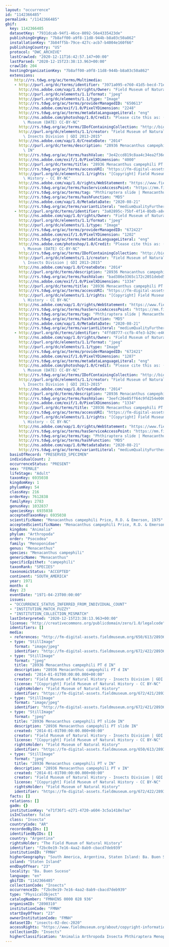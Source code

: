 ```yaml
---
layout: "occurrence"
id: "1142366485"
permalink: "/1142366485"
gbif:
  key: 1142366485
  datasetKey: "7931dcab-94f1-46ce-8092-56e4335423de"
  publishingOrgKey: "7b8aff00-a9f8-11d8-944b-b8a03c50a862"
  installationKey: "3b84ff5b-79ce-427c-acb7-b4004e160f66"
  publishingCountry: "US"
  protocol: "DWC_ARCHIVE"
  lastCrawled: "2020-12-11T16:42:57.147+00:00"
  lastParsed: "2020-12-15T23:38:13.963+00:00"
  crawlId: 204
  hostingOrganizationKey: "7b8aff00-a9f8-11d8-944b-b8a03c50a862"
  extensions:
    http://rs.tdwg.org/ac/terms/Multimedia:
    - http://purl.org/dc/terms/identifier: "3971a095-e760-41d5-becd-71e6eff5c0f0"
      http://ns.adobe.com/xap/1.0/rights/Owner: "Field Museum of Natural History"
      http://purl.org/dc/elements/1.1/format: "jpeg"
      http://purl.org/dc/elements/1.1/type: "Image"
      http://rs.tdwg.org/ac/terms/providerManagedID: "650613"
      http://ns.adobe.com/exif/1.0/PixelYDimension: "2248"
      http://rs.tdwg.org/ac/terms/metadataLanguageLiteral: "eng"
      http://ns.adobe.com/photoshop/1.0/Credit: "Please cite this as: (c) The Field\
        \ Museum (DATE) CC-BY-NC"
      http://rs.tdwg.org/ac/terms/IDofContainingCollection: "http://biocol.org/urn:lsid:biocol.org:col:34795"
      http://purl.org/dc/elements/1.1/creator: "Field Museum of Natural History -\
        \ Insects Division | GDI 2013-2015"
      http://ns.adobe.com/xap/1.0/CreateDate: "2014"
      http://purl.org/dc/terms/description: "28936 Menacanthus campephili PT slide\
        \ IN"
      http://rs.tdwg.org/ac/terms/hashValue: "3e42ccd819c8aa4c34ea2f36d5194e61"
      http://ns.adobe.com/exif/1.0/PixelXDimension: "4000"
      http://purl.org/dc/terms/title: "28936 Menacanthus campephili PT slide IN"
      http://rs.tdwg.org/ac/terms/accessURI: "https://fm-digital-assets.fieldmuseum.org/650/613/28936_Menacanthus_campephili_PT_slide_IN.JPG"
      http://purl.org/dc/elements/1.1/rights: "[Copyright] Field Museum of Natural\
        \ History - CC BY-NC"
      http://ns.adobe.com/xap/1.0/rights/WebStatement: "https://www.fieldmuseum.org/field-museum-natural-history-conditions-and-suggested-norms-use-collections"
      http://rs.tdwg.org/ac/terms/hasServiceAccessPoint: "https://mm.fieldmuseum.org/3971a095-e760-41d5-becd-71e6eff5c0f0"
      http://rs.tdwg.org/ac/terms/tag: "Phthiraptera slide | Menacanthus"
      http://rs.tdwg.org/ac/terms/hashFunction: "MD5"
      http://ns.adobe.com/xap/1.0/MetadataDate: "2020-08-21"
      http://rs.tdwg.org/ac/terms/variantLiteral: "mediumQualityFurtherInformationURL"
    - http://purl.org/dc/terms/identifier: "3a02895c-75bf-4f14-8bdb-a8cff4772c57"
      http://ns.adobe.com/xap/1.0/rights/Owner: "Field Museum of Natural History"
      http://purl.org/dc/elements/1.1/format: "jpeg"
      http://purl.org/dc/elements/1.1/type: "Image"
      http://rs.tdwg.org/ac/terms/providerManagedID: "672422"
      http://ns.adobe.com/exif/1.0/PixelYDimension: "1202"
      http://rs.tdwg.org/ac/terms/metadataLanguageLiteral: "eng"
      http://ns.adobe.com/photoshop/1.0/Credit: "Please cite this as: (c) The Field\
        \ Museum (DATE) CC-BY-NC"
      http://rs.tdwg.org/ac/terms/IDofContainingCollection: "http://biocol.org/urn:lsid:biocol.org:col:34795"
      http://purl.org/dc/elements/1.1/creator: "Field Museum of Natural History -\
        \ Insects Division | GDI 2013-2015"
      http://ns.adobe.com/xap/1.0/CreateDate: "2014"
      http://purl.org/dc/terms/description: "28936 Menacanthus campephili PT v IN"
      http://rs.tdwg.org/ac/terms/hashValue: "bad386e3365c172c2051debd5a4f6bfa"
      http://ns.adobe.com/exif/1.0/PixelXDimension: "1334"
      http://purl.org/dc/terms/title: "28936 Menacanthus campephili PT v IN"
      http://rs.tdwg.org/ac/terms/accessURI: "https://fm-digital-assets.fieldmuseum.org/672/422/28936_Menacanthus_campephili_PT_v_IN.jpg"
      http://purl.org/dc/elements/1.1/rights: "[Copyright] Field Museum of Natural\
        \ History - CC BY-NC"
      http://ns.adobe.com/xap/1.0/rights/WebStatement: "https://www.fieldmuseum.org/field-museum-natural-history-conditions-and-suggested-norms-use-collections"
      http://rs.tdwg.org/ac/terms/hasServiceAccessPoint: "https://mm.fieldmuseum.org/3a02895c-75bf-4f14-8bdb-a8cff4772c57"
      http://rs.tdwg.org/ac/terms/tag: "Phthiraptera slide | Menacanthus"
      http://rs.tdwg.org/ac/terms/hashFunction: "MD5"
      http://ns.adobe.com/xap/1.0/MetadataDate: "2020-08-21"
      http://rs.tdwg.org/ac/terms/variantLiteral: "mediumQualityFurtherInformationURL"
    - http://purl.org/dc/terms/identifier: "4ffd8777-ccfb-4fe3-b29c-e46b3e99a10f"
      http://ns.adobe.com/xap/1.0/rights/Owner: "Field Museum of Natural History"
      http://purl.org/dc/elements/1.1/format: "jpeg"
      http://purl.org/dc/elements/1.1/type: "Image"
      http://rs.tdwg.org/ac/terms/providerManagedID: "672421"
      http://ns.adobe.com/exif/1.0/PixelYDimension: "1287"
      http://rs.tdwg.org/ac/terms/metadataLanguageLiteral: "eng"
      http://ns.adobe.com/photoshop/1.0/Credit: "Please cite this as: (c) The Field\
        \ Museum (DATE) CC-BY-NC"
      http://rs.tdwg.org/ac/terms/IDofContainingCollection: "http://biocol.org/urn:lsid:biocol.org:col:34795"
      http://purl.org/dc/elements/1.1/creator: "Field Museum of Natural History -\
        \ Insects Division | GDI 2013-2015"
      http://ns.adobe.com/xap/1.0/CreateDate: "2014"
      http://purl.org/dc/terms/description: "28936 Menacanthus campephili PT d IN"
      http://rs.tdwg.org/ac/terms/hashValue: "3eefc26e85ff64c9fd254e0005993a78"
      http://ns.adobe.com/exif/1.0/PixelXDimension: "1334"
      http://purl.org/dc/terms/title: "28936 Menacanthus campephili PT d IN"
      http://rs.tdwg.org/ac/terms/accessURI: "https://fm-digital-assets.fieldmuseum.org/672/421/28936_Menacanthus_campephili_PT_d_IN.jpg"
      http://purl.org/dc/elements/1.1/rights: "[Copyright] Field Museum of Natural\
        \ History - CC BY-NC"
      http://ns.adobe.com/xap/1.0/rights/WebStatement: "https://www.fieldmuseum.org/field-museum-natural-history-conditions-and-suggested-norms-use-collections"
      http://rs.tdwg.org/ac/terms/hasServiceAccessPoint: "https://mm.fieldmuseum.org/4ffd8777-ccfb-4fe3-b29c-e46b3e99a10f"
      http://rs.tdwg.org/ac/terms/tag: "Phthiraptera slide | Menacanthus"
      http://rs.tdwg.org/ac/terms/hashFunction: "MD5"
      http://ns.adobe.com/xap/1.0/MetadataDate: "2020-08-21"
      http://rs.tdwg.org/ac/terms/variantLiteral: "mediumQualityFurtherInformationURL"
  basisOfRecord: "PRESERVED_SPECIMEN"
  individualCount: 2
  occurrenceStatus: "PRESENT"
  sex: "FEMALE"
  lifeStage: "Adult"
  taxonKey: 6935038
  kingdomKey: 1
  phylumKey: 54
  classKey: 216
  orderKey: 7612838
  familyKey: 2783
  genusKey: 1032837
  speciesKey: 6935038
  acceptedTaxonKey: 6935038
  scientificName: "Menacanthus campephili Price, R.D. & Emerson, 1975"
  acceptedScientificName: "Menacanthus campephili Price, R.D. & Emerson, 1975"
  kingdom: "Animalia"
  phylum: "Arthropoda"
  order: "Psocodea"
  family: "Menoponidae"
  genus: "Menacanthus"
  species: "Menacanthus campephili"
  genericName: "Menacanthus"
  specificEpithet: "campephili"
  taxonRank: "SPECIES"
  taxonomicStatus: "ACCEPTED"
  continent: "SOUTH_AMERICA"
  year: 1971
  month: 4
  day: 23
  eventDate: "1971-04-23T00:00:00"
  issues:
  - "OCCURRENCE_STATUS_INFERRED_FROM_INDIVIDUAL_COUNT"
  - "INSTITUTION_MATCH_FUZZY"
  - "INSTITUTION_COLLECTION_MISMATCH"
  lastInterpreted: "2020-12-15T23:38:13.963+00:00"
  license: "http://creativecommons.org/publicdomain/zero/1.0/legalcode"
  identifiers: []
  media:
  - references: "http://fm-digital-assets.fieldmuseum.org/650/613/28936_Menacanthus_campephi"
  - type: "StillImage"
    format: "image/jpeg"
    identifier: "http://fm-digital-assets.fieldmuseum.org/672/422/28936_Menacanthus_campephili_PT_v_IN.jpg"
  - type: "StillImage"
    format: "jpeg"
    title: "28936 Menacanthus campephili PT d IN"
    description: "28936 Menacanthus campephili PT d IN"
    created: "2014-01-01T00:00:00.000+00:00"
    creator: "Field Museum of Natural History - Insects Division | GDI 2013-2015"
    license: "[Copyright] Field Museum of Natural History - CC BY-NC"
    rightsHolder: "Field Museum of Natural History"
    identifier: "https://fm-digital-assets.fieldmuseum.org/672/421/28936_Menacanthus_campephili_PT_d_IN.jpg"
  - type: "StillImage"
    format: "image/jpeg"
    identifier: "http://fm-digital-assets.fieldmuseum.org/672/421/28936_Menacanthus_campephili_PT_d_IN.jpg"
  - type: "StillImage"
    format: "jpeg"
    title: "28936 Menacanthus campephili PT slide IN"
    description: "28936 Menacanthus campephili PT slide IN"
    created: "2014-01-01T00:00:00.000+00:00"
    creator: "Field Museum of Natural History - Insects Division | GDI 2013-2015"
    license: "[Copyright] Field Museum of Natural History - CC BY-NC"
    rightsHolder: "Field Museum of Natural History"
    identifier: "https://fm-digital-assets.fieldmuseum.org/650/613/28936_Menacanthus_campephili_PT_slide_IN.JPG"
  - type: "StillImage"
    format: "jpeg"
    title: "28936 Menacanthus campephili PT v IN"
    description: "28936 Menacanthus campephili PT v IN"
    created: "2014-01-01T00:00:00.000+00:00"
    creator: "Field Museum of Natural History - Insects Division | GDI 2013-2015"
    license: "[Copyright] Field Museum of Natural History - CC BY-NC"
    rightsHolder: "Field Museum of Natural History"
    identifier: "https://fm-digital-assets.fieldmuseum.org/672/422/28936_Menacanthus_campephili_PT_v_IN.jpg"
  facts: []
  relations: []
  gadm: {}
  institutionKey: "e71f36f1-e271-4720-a604-3c5a1418e7aa"
  isInCluster: false
  class: "Insecta"
  countryCode: "AR"
  recordedByIDs: []
  identifiedByIDs: []
  country: "Argentina"
  rightsHolder: "The Field Mueum of Natural History"
  identifier: "f2bc0e19-7e16-4aa2-8ab9-cbacd7deb939"
  institutionID: "FMNH"
  higherGeography: "South America, Argentina, Staten Island: Ba. Buen Suceso"
  island: "Staten Island"
  endDayOfYear: "23"
  locality: "Ba. Buen Suceso"
  language: "en"
  gbifID: "1142366485"
  collectionCode: "Insects"
  occurrenceID: "f2bc0e19-7e16-4aa2-8ab9-cbacd7deb939"
  type: "PhysicalObject"
  catalogNumber: "FMNHINS 0000 028 936"
  organismID: "2890310"
  institutionCode: "FMNH"
  startDayOfYear: "23"
  ownerInstitutionCode: "FMNH"
  datasetID: "insects-02-dec-2020"
  accessRights: "https://www.fieldmuseum.org/about/copyright-information"
  collectionID: "Insects"
  higherClassification: "Animalia Arthropoda Insecta Phthiraptera Menoponidae"
---
```

